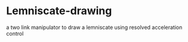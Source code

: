 # Lemniscate-drawing
a two link manipulator to draw a lemniscate using resolved acceleration control

